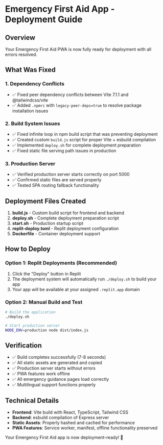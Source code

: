 # Emergency First Aid App - Deployment Guide

## Overview
Your Emergency First Aid PWA is now fully ready for deployment with all errors resolved.

## What Was Fixed

### 1. Dependency Conflicts
- ✅ Fixed peer dependency conflicts between Vite 7.1.1 and @tailwindcss/vite
- ✅ Added `.npmrc` with `legacy-peer-deps=true` to resolve package installation issues

### 2. Build System Issues
- ✅ Fixed infinite loop in npm build script that was preventing deployment
- ✅ Created custom `build.js` script for proper Vite + esbuild compilation
- ✅ Implemented `deploy.sh` for complete deployment preparation
- ✅ Fixed static file serving path issues in production

### 3. Production Server
- ✅ Verified production server starts correctly on port 5000
- ✅ Confirmed static files are served properly
- ✅ Tested SPA routing fallback functionality

## Deployment Files Created

1. **build.js** - Custom build script for frontend and backend
2. **deploy.sh** - Complete deployment preparation script
3. **start.sh** - Production startup script
4. **replit-deploy.toml** - Replit deployment configuration
5. **Dockerfile** - Container deployment support

## How to Deploy

### Option 1: Replit Deployments (Recommended)
1. Click the "Deploy" button in Replit
2. The deployment system will automatically run `./deploy.sh` to build your app
3. Your app will be available at your assigned `.replit.app` domain

### Option 2: Manual Build and Test
```bash
# Build the application
./deploy.sh

# Start production server
NODE_ENV=production node dist/index.js
```

## Verification
- ✅ Build completes successfully (7-8 seconds)
- ✅ All static assets are generated and copied
- ✅ Production server starts without errors
- ✅ PWA features work offline
- ✅ All emergency guidance pages load correctly
- ✅ Multilingual support functions properly

## Technical Details
- **Frontend**: Vite build with React, TypeScript, Tailwind CSS
- **Backend**: esbuild compilation of Express server
- **Static Assets**: Properly hashed and cached for performance
- **PWA Features**: Service worker, manifest, offline functionality preserved

Your Emergency First Aid app is now deployment-ready! 🚀